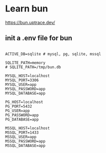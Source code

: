 # Learn bun

https://bun.uptrace.dev/


## init a .env file for bun

```env

ACTIVE_DB=sqlite # mysql, pg, sqlite, mssql

SQLITE_PATH=memory
# SQLITE_PATH=/tmp/bun.db

MYSQL_HOST=localhost
MYSQL_PORT=3306
MYSQL_USER=app
MYSQL_PASSWORD=app
MYSQL_DATABASE=app

PG_HOST=localhost
PG_PORT=5432
PG_USER=app
PG_PASSWORD=app
PG_DATABASE=app

MSSQL_HOST=localhost
MSSQL_PORT=1433
MSSQL_USER=app
MSSQL_PASSWORD=app
MSSQL_DATABASE=app
```
